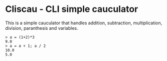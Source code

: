 # Cliscau - CLI simple cauculator
This is a simple cauculator that handles addition, subtraction, multiplication, division, paranthesis and variables.

```
> a = (1+2)*3
9.0
> a = a + 1; a / 2
10.0
5.0
```